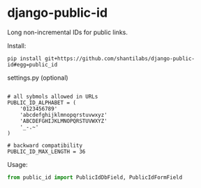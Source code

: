 django-public-id
==================

Long non-incremental IDs for public links.

Install:
```
pip install git+https://github.com/shantilabs/django-public-id#egg=public_id
```

settings.py (optional)
```

# all sybmols allowed in URLs
PUBLIC_ID_ALPHABET = (
    '0123456789'
    'abcdefghijklmnopqrstuvwxyz'
    'ABCDEFGHIJKLMNOPQRSTUVWXYZ'
    '_-.~'
)

# backward compatibility
PUBLIC_ID_MAX_LENGTH = 36  

```

Usage:
```python
from public_id import PublicIdDbField, PublicIdFormField
```


